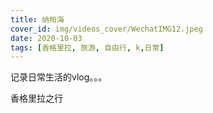 ```yaml
---
title: 纳帕海
cover_id: img/videos_cover/WechatIMG12.jpeg
date: 2020-10-03
tags: [香格里拉, 旅游, 自由行, k,日常]
---
```

记录日常生活的vlog。。。

香格里拉之行